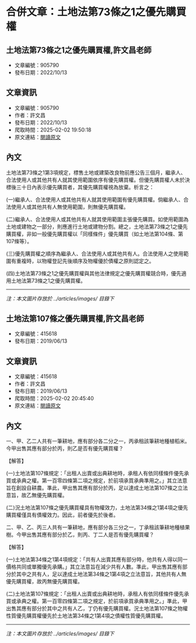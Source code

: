 # 合併文章：土地法第73條之1之優先購買權

## 土地法第73條之1之優先購買權,許文昌老師
- 文章編號：905790
- 發布日期：2022/10/13


## 文章資訊
- 文章編號：905790
- 作者：許文昌
- 發布日期：2022/10/13
- 爬取時間：2025-02-02 19:50:18
- 原文連結：[閱讀原文](https://real-estate.get.com.tw/Columns/detail.aspx?no=905790)

## 內文
土地法第73條之1第3項規定，標售土地或建築改良物前應公告三個月，繼承人、合法使用人或其他共有人就其使用範圍依序有優先購買權。但優先購買權人未於決標後三十日內表示優先購買者，其優先購買權視為放棄。析言之：

(一)繼承人、合法使用人或其他共有人就其使用範圍有優先購買權。倘繼承人、合法使用人或其他共有人無使用範圍，則無優先購買權。

(二)繼承人、合法使用人或其他共有人就其使用範圍主張優先購買。如使用範圍為土地或建物之一部分，則應進行土地或建物分割。總之，土地法第73條之1之優先購買權，非如一般優先購買權以「同樣條件」優先購買（如土地法第104條、第107條等）。

(三)優先購買權之順序為繼承人、合法使用人或其他共有人。合法使用人之使用範圍有重複時，以物權登記先後順序及物權優於債權之原則認定之。

(四)土地法第73條之1之優先購買權與其他法律規定之優先購買權競合時，優先適用土地法第73條之1之優先購買權。

---
*注：本文圖片存放於 ../articles/images/ 目錄下*


## 土地法第107條之優先購買權,許文昌老師
- 文章編號：415618
- 發布日期：2019/06/13


## 文章資訊
- 文章編號：415618
- 作者：許文昌
- 發布日期：2019/06/13
- 爬取時間：2025-02-02 20:45:40
- 原文連結：[閱讀原文](https://real-estate.get.com.tw/Columns/detail.aspx?no=415618)

## 內文
一、甲、乙二人共有一筆耕地，應有部分各二分之一，丙承租該筆耕地種植稻米。今甲出售其應有部分於丙，則乙是否有優先購買權？

【解答】

(一)土地法第107條規定：「出租人出賣或出典耕地時，承租人有依同樣條件優先承買或承典之權。第一百零四條第二項之規定，於前項承買承典準用之。」其立法意旨在創設自耕農。準此，甲出售其應有部分於丙，足以達成土地法第107條之立法意旨，故乙無優先購買權。

(二)況土地法第107條之優先購買權具有物權效力，土地法第34條之1第4項之優先購買權僅具有債權效力。因此，前者優先於後者。

二、甲、乙、丙三人共有一筆耕地，應有部分各三分之一，丁承租該筆耕地種植果樹。今甲出售其應有部分於乙，則丙、丁二人是否有優先購買權？

【解答】

(一)土地法第34條之1第4項規定：「共有人出賣其應有部分時，他共有人得以同一價格共同或單獨優先承購。」其立法意旨在減少共有人數。準此，甲出售其應有部分於其中之共有人，足以達成土地法第34條之1第4項之立法意旨，其他共有人無優先購買權，故丙無優先購買權。

(二)土地法第107條規定：「出租人出賣或出典耕地時，承租人有依同樣條件優先承買或承典之權。第一百零四條第二項之規定，於前項承買承典準用之。」準此，甲出售其應有部分於其中之共有人乙，丁仍有優先購買權。況土地法第107條之物權性質優先購買權優先於土地法第34條之1第4項之債權性質優先購買權。

---
*注：本文圖片存放於 ../articles/images/ 目錄下*

